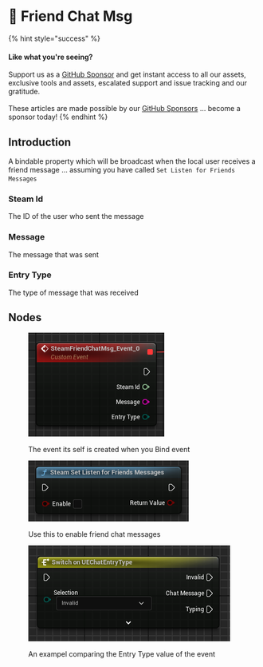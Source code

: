 # 🔻 Friend Chat Msg

{% hint style="success" %}
#### Like what you're seeing?

Support us as a [GitHub Sponsor](../../../become-a-sponsor/) and get instant access to all our assets, exclusive tools and assets, escalated support and issue tracking and our gratitude.\
\
These articles are made possible by our [GitHub Sponsors](../../../become-a-sponsor/) ... become a sponsor today!
{% endhint %}

## Introduction

A bindable property which will be broadcast when the local user receives a friend message ... assuming you have called `Set Listen for Friends Messages`

### Steam Id

The ID of the user who sent the message

### Message

The message that was sent

### Entry Type

The type of message that was received

## Nodes

<figure><img src="../../../.gitbook/assets/image (4).png" alt=""><figcaption><p>The event its self is created when you Bind event</p></figcaption></figure>

<figure><img src="../../../.gitbook/assets/image (1) (1).png" alt=""><figcaption><p>Use this to enable friend chat messages</p></figcaption></figure>

<figure><img src="../../../.gitbook/assets/image (2) (1).png" alt=""><figcaption><p>An exampel comparing the Entry Type value of the event</p></figcaption></figure>
